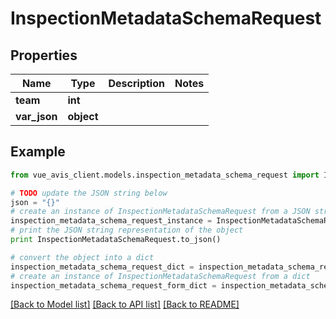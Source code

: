 # InspectionMetadataSchemaRequest


## Properties

Name | Type | Description | Notes
------------ | ------------- | ------------- | -------------
**team** | **int** |  | 
**var_json** | **object** |  | 

## Example

```python
from vue_avis_client.models.inspection_metadata_schema_request import InspectionMetadataSchemaRequest

# TODO update the JSON string below
json = "{}"
# create an instance of InspectionMetadataSchemaRequest from a JSON string
inspection_metadata_schema_request_instance = InspectionMetadataSchemaRequest.from_json(json)
# print the JSON string representation of the object
print InspectionMetadataSchemaRequest.to_json()

# convert the object into a dict
inspection_metadata_schema_request_dict = inspection_metadata_schema_request_instance.to_dict()
# create an instance of InspectionMetadataSchemaRequest from a dict
inspection_metadata_schema_request_form_dict = inspection_metadata_schema_request.from_dict(inspection_metadata_schema_request_dict)
```
[[Back to Model list]](../README.md#documentation-for-models) [[Back to API list]](../README.md#documentation-for-api-endpoints) [[Back to README]](../README.md)


